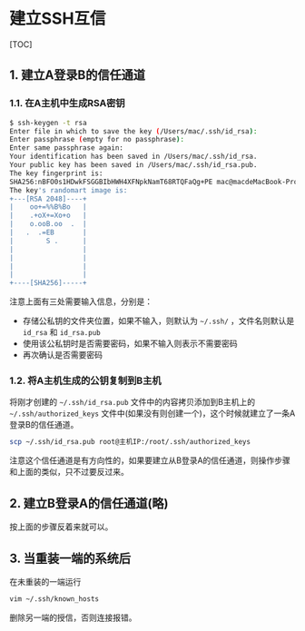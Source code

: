 # 建立SSH互信

[TOC]

## 1. 建立A登录B的信任通道

### 1.1. 在A主机中生成RSA密钥

```sh
$ ssh-keygen -t rsa
Enter file in which to save the key (/Users/mac/.ssh/id_rsa): 
Enter passphrase (empty for no passphrase): 
Enter same passphrase again: 
Your identification has been saved in /Users/mac/.ssh/id_rsa.
Your public key has been saved in /Users/mac/.ssh/id_rsa.pub.
The key fingerprint is:
SHA256:nBFO0s1HDwkFSGGBIbHWH4XFNpkNamT68RTQFaQg+PE mac@macdeMacBook-Pro.local
The key's randomart image is:
+---[RSA 2048]----+
|    oo+=%%B%Bo   |
|    .+oX+=Xo+o   |
|    o.ooB.oo  .  |
|   .  .=EB       |
|        S .      |
|                 |
|                 |
|                 |
|                 |
+----[SHA256]-----+
```

注意上面有三处需要输入信息，分别是：

- 存储公私钥的文件夹位置，如果不输入，则默认为 ```~/.ssh/``` ，文件名则默认是 ```id_rsa``` 和 ```id_rsa.pub```
- 使用该公私钥时是否需要密码，如果不输入则表示不需要密码
- 再次确认是否需要密码

### 1.2. 将A主机生成的公钥复制到B主机

将刚才创建的 ```~/.ssh/id_rsa.pub``` 文件中的内容拷贝添加到B主机上的 ```~/.ssh/authorized_keys``` 文件中(如果没有则创建一个)，这个时候就建立了一条A登录B的信任通道。

```sh
scp ~/.ssh/id_rsa.pub root@主机IP:/root/.ssh/authorized_keys
```

注意这个信任通道是有方向性的，如果要建立从B登录A的信任通道，则操作步骤和上面的类似，只不过要反过来。

## 2. 建立B登录A的信任通道(略)

按上面的步骤反着来就可以。

## 3. 当重装一端的系统后

在未重装的一端运行

```sh
vim ~/.ssh/known_hosts
```

删除另一端的授信，否则连接报错。
